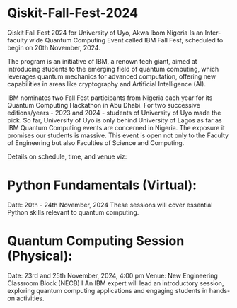 # Qiskit-Fall-Fest-2024
Qiskit Fall Fest 2024 for University of Uyo, Akwa Ibom Nigeria
Is an Inter-faculty wide Quantum Computing Event called IBM Fall Fest, scheduled to begin on 20th November, 2024. 

The program is an initiative of IBM, a renown tech giant,  aimed at introducing students to the emerging field of quantum computing, which leverages quantum mechanics for advanced computation, offering new capabilities in areas like cryptography and Artificial Intelligence (AI).

IBM nominates two Fall Fest participants from Nigeria each year for its Quantum Computing Hackathon in Abu Dhabi. For two successive editions/years - 2023 and 2024 - students of University of Uyo made the pick. So far, University of Uyo is only behind University of Lagos as far as IBM Quantum Computing events are concerned in Nigeria. The exposure it promises our students is massive. This event is open not only to the Faculty of Engineering but also  Faculties of Science and Computing. 

Details on schedule, time, and venue viz:

# Python Fundamentals (Virtual):
Date: 20th - 24th November, 2024
These sessions will cover essential Python skills relevant to quantum computing.

# Quantum Computing Session (Physical):
Date: 23rd and  25th November, 2024, 4:00 pm
Venue: New Engineering Classroom Block (NECB) I
An IBM expert will lead an introductory session, exploring quantum computing applications and engaging students in hands-on activities.
